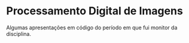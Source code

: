 # Processamento Digital de Imagens

Algumas apresentações em código do período em que fui monitor da disciplina.
  
